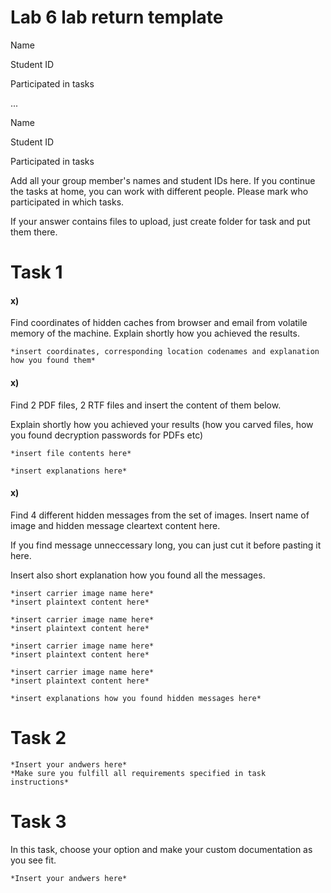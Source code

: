 # Lab 6 lab return template 

Name ``` ```

Student ID ``` ```

Participated in tasks ``` ```

...

Name ``` ```

Student ID ``` ```

Participated in tasks ``` ```

Add all your group member's names and student IDs here. If you continue the tasks at home, you can work with different people. Please mark who participated in which tasks.

If your answer contains files to upload, just create folder for task and put them there.

# Task 1

#### x)

Find coordinates of hidden caches from browser and email from volatile memory of the machine. Explain shortly how you achieved the results.

```
*insert coordinates, corresponding location codenames and explanation how you found them*
```

#### x)

Find 2 PDF files, 2 RTF files and insert the content of them below.

Explain shortly how you achieved your results (how you carved files, how you found decryption passwords for PDFs etc)

```
*insert file contents here*
```

```
*insert explanations here*
```

#### x)

Find 4 different hidden messages from the set of images. Insert name of image and hidden message cleartext content here.

If you find message unneccessary long, you can just cut it before pasting it here.

Insert also short explanation how you found all the messages.

```
*insert carrier image name here*
*insert plaintext content here*
```

```
*insert carrier image name here*
*insert plaintext content here*
```

```
*insert carrier image name here*
*insert plaintext content here*
```

```
*insert carrier image name here*
*insert plaintext content here*
```

```
*insert explanations how you found hidden messages here*
```


# Task 2

```
*Insert your andwers here*
*Make sure you fulfill all requirements specified in task instructions*
```

# Task 3

In this task, choose your option and make your custom documentation as you see fit.

```
*Insert your andwers here*
```